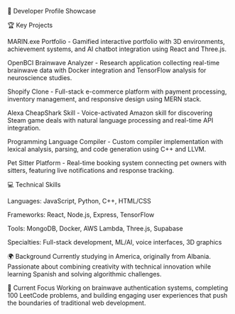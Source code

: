🚀 Developer Profile Showcase



🏆 Key Projects

MARIN.exe Portfolio - Gamified interactive portfolio with 3D environments, achievement systems, and AI chatbot integration using React and Three.js.

OpenBCI Brainwave Analyzer - Research application collecting real-time brainwave data with Docker integration and TensorFlow analysis for neuroscience studies.

Shopify Clone - Full-stack e-commerce platform with payment processing, inventory management, and responsive design using MERN stack.

Alexa CheapShark Skill - Voice-activated Amazon skill for discovering Steam game deals with natural language processing and real-time API integration.

Programming Language Compiler - Custom compiler implementation with lexical analysis, parsing, and code generation using C++ and LLVM.

Pet Sitter Platform - Real-time booking system connecting pet owners with sitters, featuring live notifications and response tracking.



💻 Technical Skills

Languages: JavaScript, Python, C++, HTML/CSS

Frameworks: React, Node.js, Express, TensorFlow

Tools: MongoDB, Docker, AWS Lambda, Three.js, Supabase

Specialties: Full-stack development, ML/AI, voice interfaces, 3D graphics



🌍 Background
Currently studying in America, originally from Albania. Passionate about combining creativity with technical innovation while learning Spanish and solving algorithmic challenges.



🎯 Current Focus
Working on brainwave authentication systems, completing 100 LeetCode problems, and building engaging user experiences that push the boundaries of traditional web development.
